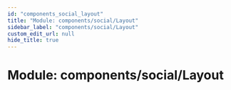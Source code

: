 ```yaml
---
id: "components_social_layout"
title: "Module: components/social/Layout"
sidebar_label: "components/social/Layout"
custom_edit_url: null
hide_title: true
---
```


# Module: components/social/Layout
